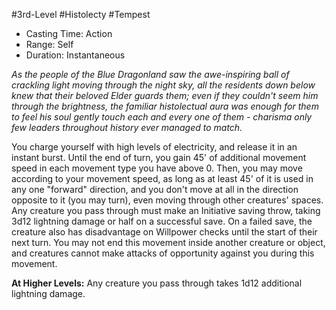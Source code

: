 #3rd-Level #Histolecty #Tempest
 
- Casting Time: Action
- Range: Self
- Duration: Instantaneous
 
_As the people of the Blue Dragonland saw the awe-inspiring ball of crackling light moving through the night sky, all the residents down below knew that their beloved Elder guards them; even if they couldn't seem him through the brightness, the familiar histolectual aura was enough for them to feel his soul gently touch each and every one of them - charisma only few leaders throughout history ever managed to match._
 
You charge yourself with high levels of electricity, and release it in an instant burst. Until the end of turn, you gain 45' of additional movement speed in each movement type you have above 0. Then, you may move according to your movement speed, as long as at least 45' of it is used in any one "forward" direction, and you don't move at all in the direction opposite to it (you may turn), even moving through other creatures' spaces. Any creature you pass through must make an Initiative saving throw, taking 3d12 lightning damage or half on a successful save. On a failed save, the creature also has disadvantage on Willpower checks until the start of their next turn. You may not end this movement inside another creature or object, and creatures cannot make attacks of opportunity against you during this movement.
 
**At Higher Levels:** Any creature you pass through takes 1d12 additional lightning damage.
